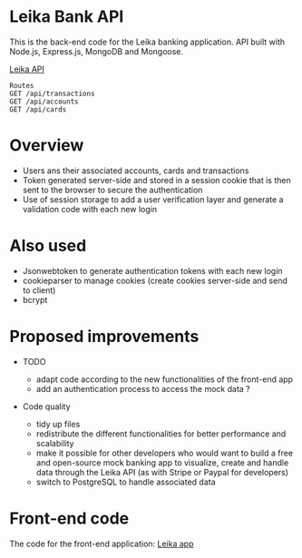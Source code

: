 # Leika Bank API
This is the back-end code for the Leika banking application. API built with Node.js, Express.js, MongoDB and Mongoose.

[Leika API](https://leika-api.onrender.com/)

```
Routes
GET /api/transactions
GET /api/accounts
GET /api/cards

```

# Overview
- Users ans their associated accounts, cards and transactions
- Token generated server-side and stored in a session cookie that is then sent to the browser to secure the authentication
- Use of session storage to add a user verification layer and generate a validation code with each new login

# Also used
- Jsonwebtoken to generate authentication tokens with each new login
- cookieparser to manage cookies (create cookies server-side and send to client)
- bcrypt

# Proposed improvements
- TODO
    - adapt code according to the new functionalities of the front-end app
    - add an authentication process to access the mock data ?

- Code quality
    - tidy up files
    - redistribute the different functionalities for better performance and scalability
    - make it possible for other developers who would want to build a free and open-source mock banking app to visualize, create and handle data through the Leika API (as with Stripe or Paypal for developers)
    - switch to PostgreSQL to handle associated data
    
# Front-end code
The code for the front-end application: [Leika app](https://github.com/LSS-commits/leika_app)



